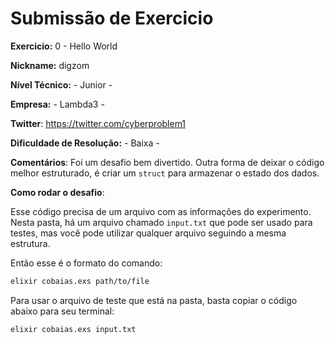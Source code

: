 # Submissão de Exercicio

**Exercicio:** 0 - Hello World

**Nickname:** digzom

**Nível Técnico:** - Junior -

**Empresa:** - Lambda3 -

**Twitter**: https://twitter.com/cyberproblem1

**Dificuldade de Resolução:** - Baixa -

**Comentários**: Foi um desafio bem divertido. Outra forma de deixar o código melhor estruturado, é criar um `struct` para armazenar o estado
dos dados.

**Como rodar o desafio**:

Esse código precisa de um arquivo com as informações do experimento. Nesta pasta, há um arquivo chamado `input.txt` que pode ser usado para testes, mas você pode utilizar qualquer arquivo seguindo a mesma estrutura.

Então esse é o formato do comando:

```bash
elixir cobaias.exs path/to/file
```

Para usar o arquivo de teste que está na pasta, basta copiar o código abaixo para seu terminal:

```bash
elixir cobaias.exs input.txt
```